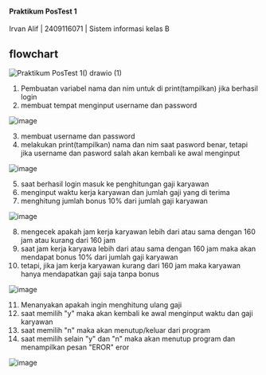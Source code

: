 #### Praktikum PosTest 1
Irvan Alif | 2409116071 | Sistem informasi kelas B
## flowchart

![Praktikum PosTest 1() drawio (1)](https://github.com/user-attachments/assets/88d6ac48-3e06-442b-9fb2-69d93a560c7d)

1. Pembuatan variabel nama dan nim untuk di print(tampilkan) jika berhasil login
2. membuat tempat menginput username dan password

![image](https://github.com/user-attachments/assets/c7155bdf-d50e-4dd3-946b-e104032e9578)

3. membuat username dan password
4. melakukan print(tampilkan) nama dan nim saat pasword benar, tetapi jika username dan pasword salah akan kembali ke awal menginput
  
 ![image](https://github.com/user-attachments/assets/e7b3814a-d465-4f48-ba35-ff613d59959a)

 5. saat berhasil login masuk ke penghitungan gaji karyawan
 6. menginput waktu kerja karyawan dan jumlah gaji yang di terima
 7. menghitung jumlah bonus 10% dari jumlah gaji karyawan

![image](https://github.com/user-attachments/assets/1efc8be3-12f1-4f8f-892e-281ae7553556)

8. mengecek apakah jam kerja karyawan lebih dari atau sama dengan 160 jam atau kurang dari 160 jam
9. saat jam kerja karyawa lebih dari atau sama dengan 160 jam maka akan mendapat bonus 10% dari jumlah gaji karyawan
10. tetapi, jika jam kerja karyawan kurang dari 160 jam maka karyawan hanya mendapatkan gaji saja tanpa bonus

![image](https://github.com/user-attachments/assets/08eed7a1-8262-4f4d-b525-ce5ad0761a3a)

11. Menanyakan apakah ingin menghitung ulang gaji
12. saat memilih "y" maka akan kembali ke awal menginput waktu dan gaji karyawan
13. saat memilih "n" maka akan menutup/keluar dari program
14. saat memilih selain "y" dan "n" maka akan menutup program dan menampilkan pesan "EROR" eror

![image](https://github.com/user-attachments/assets/1fe216c4-4bc4-4dac-a0a9-fba2bfe7c46e)










